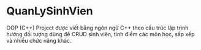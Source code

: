 # QuanLySinhVien
OOP (C++)
Project được viết bằng ngôn ngữ C++ theo cấu trúc lập trình hướng đối tượng dùng để CRUD sinh viên, tính điểm các môn học, sắp xếp và nhiều chức năng khác.

